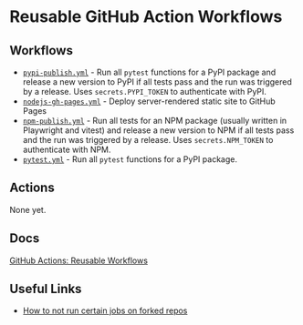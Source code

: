 # Reusable GitHub Action Workflows

## Workflows

- [`pypi-publish.yml`](.github/workflows/pypi-publish.yml) - Run all `pytest` functions for a PyPI package and release a new version to PyPI if all tests pass and the run was triggered by a release. Uses `secrets.PYPI_TOKEN` to authenticate with PyPI.
- [`nodejs-gh-pages.yml`](.github/workflows/nodejs-gh-pages.yml) - Deploy server-rendered static site to GitHub Pages
- [`npm-publish.yml`](.github/workflows/npm-publish.yml) - Run all tests for an NPM package (usually written in Playwright and vitest) and release a new version to NPM if all tests pass and the run was triggered by a release. Uses `secrets.NPM_TOKEN` to authenticate with NPM.
- [`pytest.yml`](.github/workflows/pytest.yml) - Run all `pytest` functions for a PyPI package.

## Actions

None yet.

## Docs

[GitHub Actions: Reusable Workflows](https://docs.github.com/actions/learn-github-actions/reusing-workflows)

## Useful Links

- [How to not run certain jobs on forked repos](https://stackoverflow.com/a/70776678)
